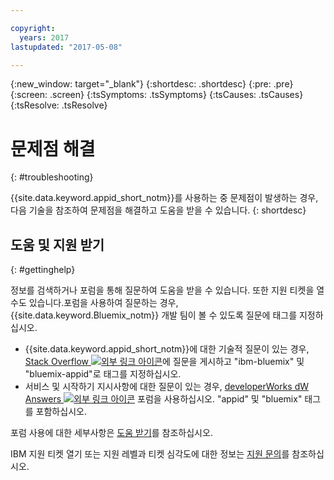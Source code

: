 ```yaml
---

copyright:
  years: 2017
lastupdated: "2017-05-08"

---
```

{:new_window: target="_blank"}
{:shortdesc: .shortdesc}
{:pre: .pre}
{:screen: .screen}
{:tsSymptoms: .tsSymptoms}
{:tsCauses: .tsCauses}
{:tsResolve: .tsResolve}

# 문제점 해결
{: #troubleshooting}

{{site.data.keyword.appid_short_notm}}를 사용하는 중 문제점이 발생하는 경우, 다음 기술을 참조하여 문제점을 해결하고 도움을 받을 수 있습니다.
{: shortdesc}


## 도움 및 지원 받기
{: #gettinghelp}

정보를 검색하거나 포럼을 통해 질문하여 도움을 받을 수 있습니다. 또한 지원 티켓을 열 수도 있습니다.포럼을 사용하여 질문하는 경우, {{site.data.keyword.Bluemix_notm}} 개발 팀이 볼 수 있도록 질문에 태그를 지정하십시오.
  * {{site.data.keyword.appid_short_notm}}에 대한 기술적 질문이 있는 경우, <a href="http://stackoverflow.com/search?q=appid+ibm-bluemix" target="_blank">Stack Overflow <img src="../../icons/launch-glyph.svg" alt="외부 링크 아이콘"></a>에 질문을 게시하고 "ibm-bluemix" 및 "bluemix-appid"로 태그를 지정하십시오.
  * 서비스 및 시작하기 지시사항에 대한 질문이 있는 경우, <a href="https://developer.ibm.com/answers/search.html?f=&type=question&redirect=search%2Fsearch&sort=relevance&q=AppID%20%2B[bluemix]" target="_blank"> developerWorks dW Answers <img src="../../icons/launch-glyph.svg" alt="외부 링크 아이콘"></a> 포럼을 사용하십시오. "appid" 및 "bluemix" 태그를 포함하십시오.

포럼 사용에 대한 세부사항은 [도움 받기](/docs/support/index.html#getting-help)를 참조하십시오.

IBM 지원 티켓 열기 또는 지원 레벨과 티켓 심각도에 대한 정보는 [지원 문의](/docs/support/index.html#contacting-support)를 참조하십시오.
